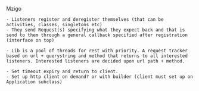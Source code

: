Mzigo

	- Listeners register and deregister themselves (that can be activities, classes, singletons etc)
	- They send Request(s) specifying what they expect back and that is send to them through a general callback specified after registration (interface on top)

	- Lib is a pool of threads for rest with priority. A request tracker based on url + querystring and method that returns to all interested listeners. Interested listeners are decided upon url path + method.

	- Set timeout expiry and return to client.
	- Set up http client on demand? or with builder (client must set up on Application subclass)
